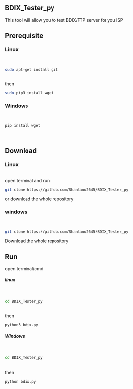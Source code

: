 ## BDIX_Tester_py
This tool will allow you to test BDIX/FTP server for you ISP


## Prerequisite
<h3>Linux</h3><br>

```bash
sudo apt-get install git
```
<br>then<br>

```bash
sudo pip3 install wget
``` 
<h3>Windows</h3><br>

```bash
pip install wget 
```

<br>

## Download
<h3>Linux</h3><br>
open terminal and run<br>

```bash
git clone https://github.com/Shantanu2645/BDIX_Tester_py
```
or download the whole repository  
<h3>windows</h3><br>

```bash
git clone https://github.com/Shantanu2645/BDIX_Tester_py
```
Download the whole repository
   
## Run
open terminal/cmd
   
<h5>linux</h5><br>

```bash
cd BDIX_Tester_py

```
<br> then <br> 

```bash
python3 bdix.py
```
   
<h5>Windows</h5><br>

```bash
cd BDIX_Tester_py

```
<br> then <br> 

```bash
python bdix.py
```
   
   
  

